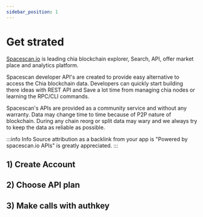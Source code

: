 ```yaml
---
sidebar_position: 1
---
```


# Get strated

[Spacescan.io](https://www.spacescan.io/) is leading chia blockchain explorer, Search, API, offer market place and analytics platform.

Spacescan developer API's are created to provide easy alternative to access the Chia blockchain data.
Developers can quickly start building there ideas with REST API and Save a lot time from managing chia nodes or learning the RPC/CLI commands.

Spacescan's APIs are provided as a community service and without any warranty. Data may change time to time because of P2P nature of blockchain. During any chain reorg or split data may wary and we always try to keep the data as reliable as possible.

:::info Info
Source attribution as a backlink from your app is "Powered by spacescan.io APIs" is greatly appreciated.
:::

## 1) Create Account
## 2) Choose API plan
## 3) Make calls with authkey
